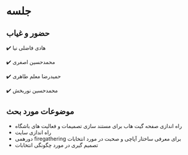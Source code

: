 # جلسه

## حضور و غیاب

:heavy_check_mark: هادی فاضلی نیا

:heavy_check_mark: محمدحسین اصغری

:heavy_check_mark: حمیدرضا معلم طاهری

:heavy_check_mark: محمدحسین نوربخش

## موضوعات مورد بحث

* راه اندازی صفحه گیت هاب برای مستند سازی تصمیمات و فعالیت های باشگاه
* راه اندازی سایت
* دورهمی firegathering برای معرفی ساختار آپاچی و صحبت در مورد انتخابات
* تصمیم گیری در مورد چگونگی انتخابات